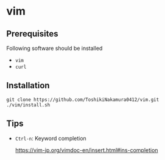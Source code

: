 # vim
## Prerequisites
Following software should be installed
- `vim`
- `curl`
## Installation
```
git clone https://github.com/ToshikiNakamura0412/vim.git
./vim/install.sh
```
## Tips
* `Ctrl-n`: Keyword completion

  https://vim-jp.org/vimdoc-en/insert.html#ins-completion
